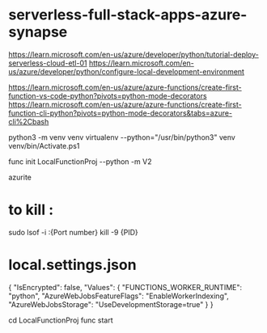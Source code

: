 # serverless-full-stack-apps-azure-synapse

https://learn.microsoft.com/en-us/azure/developer/python/tutorial-deploy-serverless-cloud-etl-01
https://learn.microsoft.com/en-us/azure/developer/python/configure-local-development-environment

https://learn.microsoft.com/en-us/azure/azure-functions/create-first-function-vs-code-python?pivots=python-mode-decorators
https://learn.microsoft.com/en-us/azure/azure-functions/create-first-function-cli-python?pivots=python-mode-decorators&tabs=azure-cli%2Cbash

python3 -m venv venv
virtualenv --python="/usr/bin/python3" venv
venv/bin/Activate.ps1

func init LocalFunctionProj --python -m V2

azurite

# to kill : 
sudo lsof -i :{Port number}
kill -9 {PID}

# local.settings.json
{
  "IsEncrypted": false,
  "Values": {
    "FUNCTIONS_WORKER_RUNTIME": "python",
    "AzureWebJobsFeatureFlags": "EnableWorkerIndexing",
    "AzureWebJobsStorage": "UseDevelopmentStorage=true"
  }
}

cd LocalFunctionProj
func start